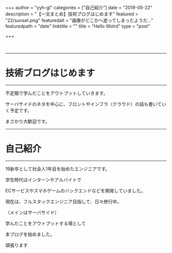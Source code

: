 +++
author = "yyh-gl"
categories = ["自己紹介"]
date = "2019-05-22"
description = "【一文まとめ】技術ブログはじめます"
featured = "22/sunset.png"
featuredalt = "画像がどこかへ逝ってしまったようだ…"
featuredpath = "date"
linktitle = ""
title = "Hello Wolrd"
type = "post"

+++


<br>

---
# 技術ブログはじめます
---

不定期で学んだことをアウトプットしていきます。

サーバサイドのネタを中心に、フロントやインフラ（クラウド）の話も書いていく予定です。

まさかり大歓迎です。


---
# 自己紹介
---

19新卒として社会人1年目を始めたエンジニアです。

学生時代はインターンやアルバイトで

ECサービスやスマホゲームのバックエンドなどを開発していました。

現在は、フルスタックエンジニア目指して、日々修行中。

（メインはサーバサイド）

学んだことをアウトプットする場として

本ブログを始めました。

頑張ります

